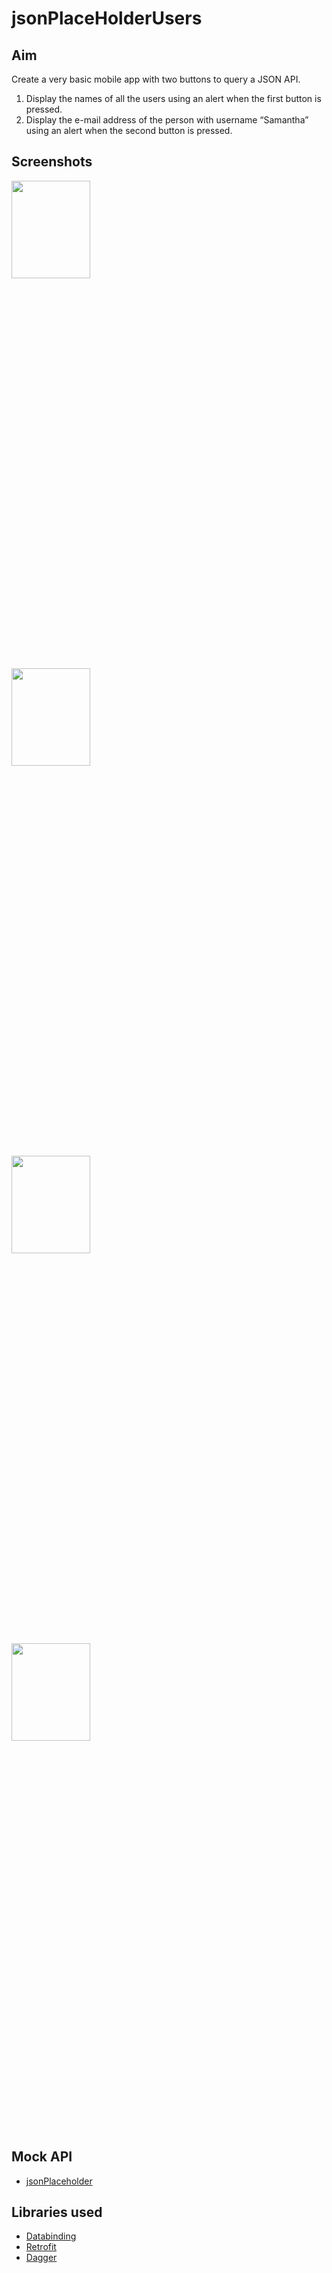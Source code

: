 # jsonPlaceHolderUsers

## Aim

Create a very basic mobile app with two buttons to query a JSON API.
1. Display the names of all the users using an alert when the first button is pressed.
2. Display the e-mail address of the person with username “Samantha” using an alert
when the second button is pressed.

## Screenshots
<img src="https://drive.google.com/uc?export=view&id=1-0aCwLTljkd6vYt1YOX6BUGivzebM3bo" width ="50%" height="20%">
<img src="https://drive.google.com/uc?export=view&id=1-5bOUIRsKxvBNcNa5iA3WbHs5FijZGDv" width ="50%" height="20%">
<img src="https://drive.google.com/uc?export=view&id=1iNpmh6rRk80Z8UtjQKOfq_7rKwrjAxBk" width ="50%" height="20%">
<img src="https://drive.google.com/uc?export=view&id=1-1OTmupblo4Ial8RMiAxi4l0-ZhkXJWa" width ="50%" height="20%">

## Mock API
* [jsonPlaceholder](https://jsonplaceholder.typicode.com/users)

## Libraries used
* [Databinding](https://developer.android.com/topic/libraries/data-binding/)
* [Retrofit](https://square.github.io/retrofit/)
* [Dagger](https://google.github.io/dagger/)
